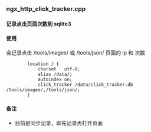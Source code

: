 
### ngx_http_click_tracker.cpp
#### 记录点击页面次数到 sqlite3
#### 使用
会记录点击 /tools/images/ 或 /tools/json/ 页面的 ip 和 次数
```
        location / {
            charset   utf-8;
            alias /data/;
            autoindex on;
            click_tracker /data/click_tracker.db /tools/images/,/tools/json/;
        }
```
#### 备注
- 目前是同步记录，即先记录再打开页面